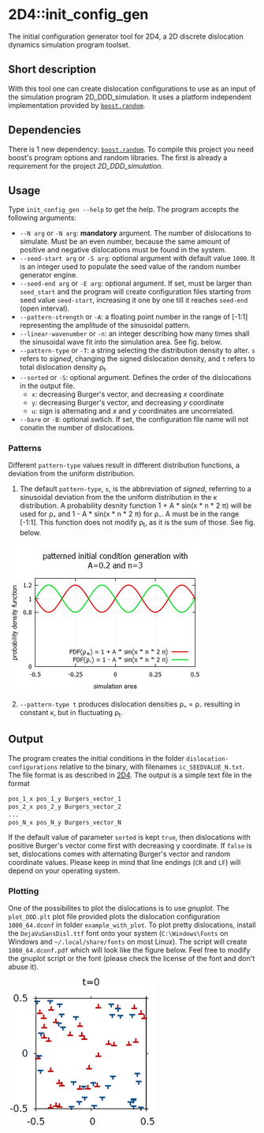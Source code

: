 ﻿# 2D4::init_config_gen
The initial configuration generator tool for 2D4, a 2D discrete dislocation dynamics simulation program toolset.

## Short description
With this tool one can create dislocation configurations to use as an input of the simulation program 2D_DDD_simulation. It uses a platform independent implementation provided by [`boost.random`](https://www.boost.org/doc/libs/1_70_0/doc/html/boost_random.html).

## Dependencies
There is 1 new dependency: [`boost.random`](https://www.boost.org/doc/libs/1_70_0/doc/html/boost_random.html). To compile this project you need boost's program options and random libraries. The first is already a requirement for the project *2D_DDD_simulation*.

## Usage
Type `init_config_gen --help` to get the help. The program accepts the following arguments:
* `--N arg` or `-N arg`: **mandatory** argument. The number of dislocations to simulate. Must be an even number, because the same amount of positive and negative dislocations must be found in the system.
* `--seed-start arg` or `-S arg`: optional argument with default value `1000`. It is an integer used to populate the seed value of the random number generator engine.
* `--seed-end arg` or `-E arg`: optional argument. If set, must be larger than `seed_start` and the program will create configuration files starting from seed value `seed-start`, increasing it one by one till it reaches `seed-end` (open interval).
* `--pattern-strength` or `-A`: a floating point number in the range of [-1:1] representing the amplitude of the sinusoidal pattern.
* `--linear-wavenumber` or `-n`: an integer describing how many times shall the sinusoidal wave fit into the simulation area. See fig. below.
* `--pattern-type` or `-T`: a string selecting the distribution density to alter. `s` refers to *signed*, changing the signed dislocation density, and `t` refers to total dislocation density ρ<sub>t</sub>.
* `--sorted` or `-S`: optional argument. Defines the order of the dislocations in the output file.
    * `x`: decreasing Burger's vector, and decreasing *x* coordinate
    * `y`: decreasing Burger's vector, and decreasing *y* coordinate
    * `u`: sign is alternating and *x* and *y* coordinates are uncorrelated.
* `--bare` or `-B`: optional swtich. If set, the configuration file name will not conatin the number of dislocations.

### Patterns
Different `pattern-type` values result in different distribution functions, a deviation from the uniform distribution.

1. The default `pattern-type`, `s`, is the abbreviation of *signed*, referring to a sinusoidal deviation from the the uniform distribution in the κ distribution. A probability desnity function 1 + A * sin(x * n * 2 π) will be used for ρ₊ and 1 - A * sin(x * n * 2 π) for ρ₋. A must be in the range [-1:1]. This function does not modify ρ<sub>t</sub>, as it is the sum of those. See fig. below.

![Illustration with A and n](README_files/init_pattern_gen.png "Figure to illustrate the effect of A and n")

2. `--pattern-type t` produces dislocation densities ρ₊ = ρ₋ resulting in constant κ, but in fluctuating ρ<sub>t</sub>.

## Output
The program creates the initial conditions in the folder `dislocation-configurations` relative to the binary, with filenames `ic_SEEDVALUE_N.txt`. The file format is as described in [2D4](https://github.com/danieltuzes/2D4). The output is a simple text file in the format
```
pos_1_x pos_1_y Burgers_vector_1
pos_2_x pos_2_y Burgers_vector_2
...
pos_N_x pos_N_y Burgers_vector_N

```
If the default value of parameter `sorted` is kept `true`, then dislocations with positive Burger's vector come first with decreasing y coordinate. If `false` is set, dislocations comes with alternating Burger's vector and random coordinate values. Please keep in mind that line endings (`CR` and `LF`) will depend on your operating system.

### Plotting
One of the possibilites to plot the dislocations is to use *gnuplot*. The `plot_DDD.plt` plot file provided plots the dislocation configuration `1000_64.dconf` in folder `example_with_plot`. To plot pretty dislocations, install the `DejaVuSansDisl.ttf` font onto your system (`C:\Windows\Fonts` on Windows and `~/.local/share/fonts` on most Linux). The script will create `1000_64.dconf.pdf` which will look like the figure below. Feel free to modify the gnuplot script or the font (please check the license of the font and don't abuse it).

![Example of a plot of the dislocation configuration](README_files/dislocation_configuration.png "Example of a plot of the dislocation configuration")